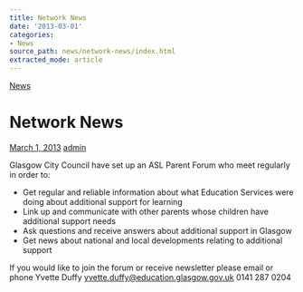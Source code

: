 ```yaml
---
title: Network News
date: '2013-03-01'
categories:
- News
source_path: news/network-news/index.html
extracted_mode: article
---
```

[News](category/news/)

# Network News

[March 1, 2013](news/network-news/) [admin](author/admin/)

Glasgow City Council have set up an ASL Parent Forum who meet regularly in order to:

- Get regular and reliable information about what Education Services were doing about additional support for learning
- Link up and communicate with other parents whose children have additional support needs
- Ask questions and receive answers about additional support in Glasgow
- Get news about national and local developments relating to additional support

If you would like to join the forum or receive newsletter please email or phone Yvette Duffy [yvette.duffy@education.glasgow.gov.uk](mailto:yvette.duffy@education.glasgow.gov.uk) 0141 287 0204
